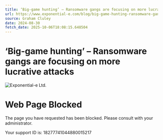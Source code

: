 ```yaml
---
title: ‘Big-game hunting’ – Ransomware gangs are focusing on more lucrative attacks
url: https://www.exponential-e.com/blog/big-game-hunting-ransomware-gangs-are-focusing-on-more-lucrative-attacks
source: Graham Cluley
date: 2024-08-30
fetch_date: 2025-10-06T18:08:15.648504
---
```


# ‘Big-game hunting’ – Ransomware gangs are focusing on more lucrative attacks

![Exponential-e Ltd.](https://www.exponential-e.com/images/about-us/Exponential-e-Logo-Main-Scroll.png)

# Web Page Blocked

The page you have requested has been blocked. Please consult with your administrator.

Your support ID is: 18277741044880015217